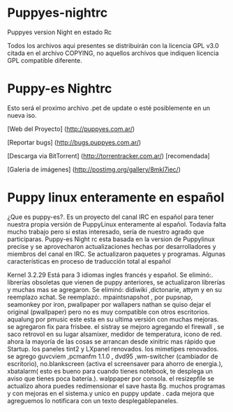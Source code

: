 Puppyes-nightrc
===============

Puppyes version Night en estado Rc 


Todos los archivos aqui presentes se distribuirán con la
licencia GPL v3.0 citada en el archivo COPYING, no aquellos
archivos que indiquen licencia GPL compatible diferente.

Puppy-es Nightrc 
================
Esto será el proximo archivo .pet de update
o esté posiblemente en un nueva iso.

[Web del Proyecto]
(http://puppyes.com.ar/)

[Reportar bugs]
(http://bugs.puppyes.com.ar/)

[Descarga via BitTorrent] 
(http://torrentracker.com.ar/) [recomendada] 

[Galeria de imágenes] 
(http://postimg.org/gallery/8mkl7iec/)

Puppy linux enteramente en español
==================================

¿Que es puppy-es?. Es un proyecto del canal IRC en español para tener nuestra propia versión de PuppyLinux enteramente al español.
Todavía falta mucho trabajo pero si estas interesado, sería de nuestro agrado que participaras.
Puppy-es Night rc esta basada en la version de Puppylinux precise y se aprovecharon actualizaciones hechas por desarrolladores y miembros del canal en IRC.
Se actualizaron paquetes y programas.
Algunas características en proceso de traducción total al español

Kernel 3.2.29
Está para 3 idiomas ingles francés y español. 
Se eliminó:. librerías obsoletas que vienen de puppy anteriores, se actualizaron librerías y muchas mas se agregaron. 
Se eliminó: didiwiki ,dictonarie, attym y en su reemplazo xchat. 
Se reemplazó:. mpaintsnapshot , por pupsnap, seamonkey por iron, pwallpaper por 
wallapers nathan se quiso dejar el original (pwallpaper) pero no es muy 
compatible con otros escritorios. 
aqualung por pmusic este esta en su ultima versión con muchas mejoras. 
se agregaron fix para frisbee. 
el sistray se mejoro agregando el firewall , se saco retrovol en 
su lugar alsamixer, medidor de temperatura, icono de red. ahora la mayoría de 
las cosas se arrancan desde xinitric mas rápido que Startup. 
los paneles tint2 y LXpanel renovados. 
los mimetipes renovados. 
se agrego guvcviem ,pcmanfm 1.1.0 , dvd95 ,wm-switcher (cambiador de 
escritorio), no.blankscreen (activa el screensaver para ahorro de energia.), 
xbatalarm( esto es bueno para cuando tienes notebook, te desplega un aviso que 
tienes poca batería.). walppaper por consola. 
el resizepfile se actualizo ahora puedes redimensionar el save hasta 8g. 
muchos programas y con mejoras en el sistema.y unico en puppy update . cada mejora que agreguemos lo notificara con un texto desplegablepaneles.

